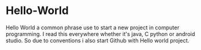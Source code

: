 # Hello-World
Hello World a common phrase use to start a new project in computer programming. I read this everywhere whether it's java, C python or android   studio. So due to conventions i also start Github with Hello world project.
